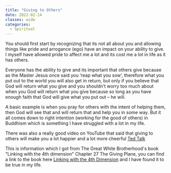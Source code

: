 ```yaml
---
title: "Giving to Others"
date: 2022-02-14
classes: wide
categories:
  - Spiritual 
--- 
```


You should first start by recognizing that its not all about you and allowing things like pride and arrogance (ego) have an impact on your ability to give. I myself have allowed pride to affect me a lot and its cost me a lot in life as it has others. 

Everyone has the ability to give and its important that others give because as the Master Jesus once said you ‘reap what you sow’, therefore what you put out to the world you will also get in return, but only if you believe that God will return what you give and you shouldn’t worry too much about when you God will return what you give because so long as you have enough faith that God will give what you put out – he will.

A basic example is when you pray for others with the intent of helping them, then God will see that and will return that and help you in some way. But it all comes down to right intention (working for the good of others) in Buddhism which is something I have struggled with a lot in my life. 

There was also a really good video on YouTube that said that giving to others will make you a lot happier and a lot more cheerful [Ted Talk](https://www.youtube.com/watch?v=78nsxRxbf4w)

This is information which I got from The Great White Brotherhood's book "Linking with the 4th dimension" Chapter 27 The Giving Plane, you can find a link to the book here [Linking with the 4th Dimension](https://thegreatwhitebrotherhood.org/books/) and I have found it to be true in my life.

